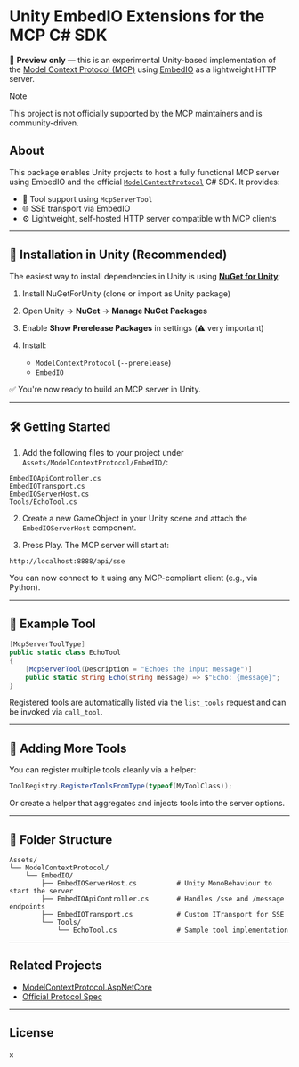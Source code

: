 # Unity EmbedIO Extensions for the MCP C# SDK

🚧 **Preview only** — this is an experimental Unity-based implementation of the [Model Context Protocol (MCP)](https://modelcontextprotocol.io/) using [EmbedIO](https://github.com/unosquare/embedio) as a lightweight HTTP server.

> [!NOTE]
> This project is not officially supported by the MCP maintainers and is community-driven.

## About

This package enables Unity projects to host a fully functional MCP server using EmbedIO and the official [`ModelContextProtocol`](https://www.nuget.org/packages/ModelContextProtocol) C# SDK. It provides:

- 🧩 Tool support using `McpServerTool`
- 🌐 SSE transport via EmbedIO
- ⚙️ Lightweight, self-hosted HTTP server compatible with MCP clients

---

## 🧠 Installation in Unity (Recommended)

The easiest way to install dependencies in Unity is using **[NuGet for Unity](https://github.com/GlitchEnzo/NuGetForUnity)**:

1. Install NuGetForUnity (clone or import as Unity package)
2. Open Unity → **NuGet** → **Manage NuGet Packages**
3. Enable **Show Prerelease Packages** in settings (⚠️ very important)
4. Install:

   - `ModelContextProtocol` (`--prerelease`)
   - `EmbedIO`

✅ You're now ready to build an MCP server in Unity.

---

## 🛠 Getting Started

1. Add the following files to your project under `Assets/ModelContextProtocol/EmbedIO/`:

```
EmbedIOApiController.cs
EmbedIOTransport.cs
EmbedIOServerHost.cs
Tools/EchoTool.cs
```

2. Create a new GameObject in your Unity scene and attach the `EmbedIOServerHost` component.

3. Press Play. The MCP server will start at:

```
http://localhost:8888/api/sse
```

You can now connect to it using any MCP-compliant client (e.g., via Python).

---

## 🧪 Example Tool

```csharp
[McpServerToolType]
public static class EchoTool
{
    [McpServerTool(Description = "Echoes the input message")]
    public static string Echo(string message) => $"Echo: {message}";
}
```

Registered tools are automatically listed via the `list_tools` request and can be invoked via `call_tool`.

---

## 🧰 Adding More Tools

You can register multiple tools cleanly via a helper:

```csharp
ToolRegistry.RegisterToolsFromType(typeof(MyToolClass));
```

Or create a helper that aggregates and injects tools into the server options.

---

## 📂 Folder Structure

```
Assets/
└── ModelContextProtocol/
    └── EmbedIO/
        ├── EmbedIOServerHost.cs          # Unity MonoBehaviour to start the server
        ├── EmbedIOApiController.cs       # Handles /sse and /message endpoints
        ├── EmbedIOTransport.cs           # Custom ITransport for SSE
        └── Tools/
            └── EchoTool.cs               # Sample tool implementation
```

---

## Related Projects

- [ModelContextProtocol.AspNetCore](https://github.com/modelcontextprotocol/csharp-sdk/tree/main/src/ModelContextProtocol.AspNetCore)
- [Official Protocol Spec](https://spec.modelcontextprotocol.io/)

---

## License

x